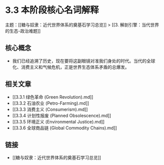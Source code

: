 # 3.3 本阶段核心名词解释

主题：[[糖与奴隶：近代世界体系的奠基石学习总览]] > [[3. 解剖引擎：当代世界的生态-政治难题]]

## 核心概念

- 我们已经追溯了历史，现在要将这副眼镜对准我们身处的时代。当代的全球化、消费主义和气候危机，正是世界生态体系矛盾的总爆发。

## 相关文章

- [[3.3.1 绿色革命 (Green Revolution).md]]
- [[3.3.2 石油农业 (Petro-Farming).md]]
- [[3.3.3 消费主义 (Consumerism).md]]
- [[3.3.4 计划性报废 (Planned Obsolescence).md]]
- [[3.3.5 环境正义 (Environmental Justice).md]]
- [[3.3.6 全球商品链 (Global Commodity Chains).md]]

## 链接

- [[糖与奴隶：近代世界体系的奠基石学习总览]]
